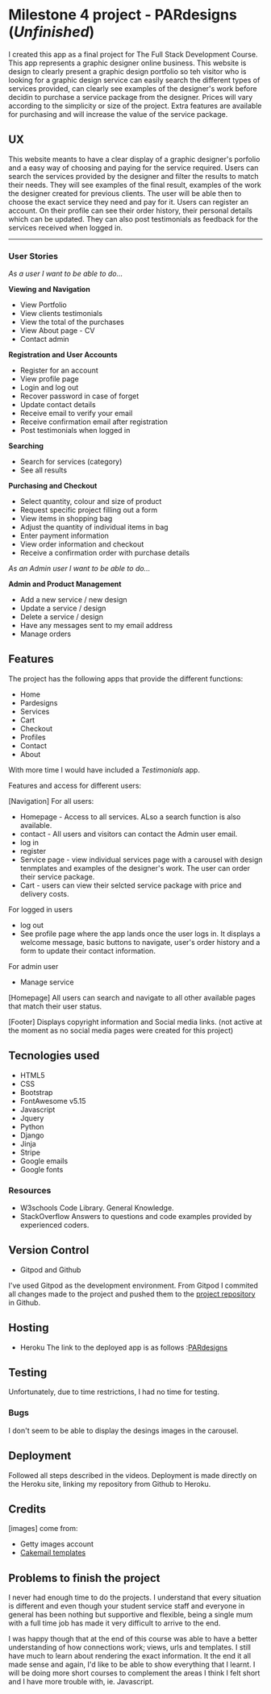 # Milestone 4 project - PARdesigns (*Unfinished*)

I created this app as a final project for The Full Stack Development Course. 
This app represents a graphic designer online business.
This website is design to clearly present a graphic design portfolio so teh visitor who is looking for a graphic design service can easily search the different types of services provided, can clearly see examples of the designer's work before decidin to purchase a service package from the designer.
Prices will vary according to the simplicity or size of the project. Extra features are available for purchasing and will increase the value of the service package.

## UX

This website meants to have a clear display of a graphic designer's porfolio and a easy way of choosing and paying for the service required.
Users can search the services provided by the designer and filter the results to match their needs. They will see examples of the final result, examples of the work the designer created for previous clients.
The user will be able then to choose the exact service they need and pay for it. Users can register an account. On their profile can see their order history, their personal details which can be updated. They can also post testimonials as feedback for the services received when logged in.

------------------------------------------------------------------------------------------------------------------------------------------

### User Stories

*As a user I want to be able to do...*

**Viewing and Navigation**

* View Portfolio
* View clients testimonials
* View the total of the purchases
* View About page - CV
* Contact admin

**Registration and User Accounts**

* Register for an account
* View profile page
* Login and log out
* Recover password in case of forget
* Update contact details
* Receive email to verify your email
* Receive confirmation email after registration
* Post testimonials when logged in 

**Searching**

* Search for services (category)
* See all results

**Purchasing and Checkout**

* Select quantity, colour and size of product
* Request specific project filling out a form
* View items in shopping bag
* Adjust the quantity of individual items in bag
* Enter payment information
* View order information and checkout
* Receive a confirmation order with purchase details

*As an Admin user I want to be able to do...*

**Admin and Product Management**

* Add a new service / new design
* Update a service / design
* Delete a service / design
* Have any messages sent to my email address
* Manage orders


## Features

The project has the following apps that provide the different functions:

* Home
* Pardesigns
* Services 
* Cart
* Checkout
* Profiles
* Contact
* About

With more time I would have included a *Testimonials* app.

Features and access for different users:

[Navigation] For all users:

* Homepage - Access to all services. ALso a search function is also available.
* contact - All users and visitors can contact the Admin user email.
* log in
* register
* Service page - view individual services page with a carousel with design tenmplates and examples of the designer's work. The user can order their service package.
* Cart - users can view their selcted service package with price and delivery costs.


For logged in users

* log out
* See profile page where the app lands once the user logs in. It displays a welcome message, basic buttons to navigate, user's order history and a form to update their contact information.

For admin user

* Manage service

[Homepage] All users can search and navigate to all other available pages that match their user status.

[Footer] Displays copyright information and Social media links. (not active at the moment as no social media pages were created for this project)

## Tecnologies used

* HTML5
* CSS
* Bootstrap
* FontAwesome v5.15
* Javascript
* Jquery
* Python
* Django
* Jinja
* Stripe
* Google emails
* Google fonts

### Resources
* W3schools Code Library. General Knowledge.
* StackOverflow Answers to questions and code examples provided by experienced coders.

## Version Control

* Gitpod and Github

I've used Gitpod as the development environment. From Gitpod I commited all changes made to the project and pushed them to the [project repository](https://github.com/MariaPSegarra/PARdesigns-MP4) in Github.

## Hosting

* Heroku
The link to the deployed app is as follows :[PARdesigns](https://pardesigns-mps.herokuapp.com/)


## Testing

Unfortunately, due to time restrictions, I had no time for testing.

### Bugs 

I don't seem to be able to display the desings images in the carousel.

## Deployment

Followed all steps described in the videos. Deployment is made directly on the Heroku site, linking my repository from Github to Heroku.

## Credits

[images] come from:
* Getty images account
* [Cakemail templates](https://www.cakemail.com/templates/)

## Problems to finish the project

I never had enough time to do the projects. I understand that every situation is different and even though your student service staff and 
everyone in general has been nothing but supportive and flexible, being a single mum with a full time job has made it very difficult to arrive to the end.

I was happy though that at the end of this course was able to have a better understanding of how connections work; views, urls and templates.
I still have much to learn about rendering the exact information.
It the end it all made sense and again, I'd like to be able to show everything that I learnt.
I will be doing more short courses to complement the areas I think I felt short and I have more trouble with, ie. Javascript.